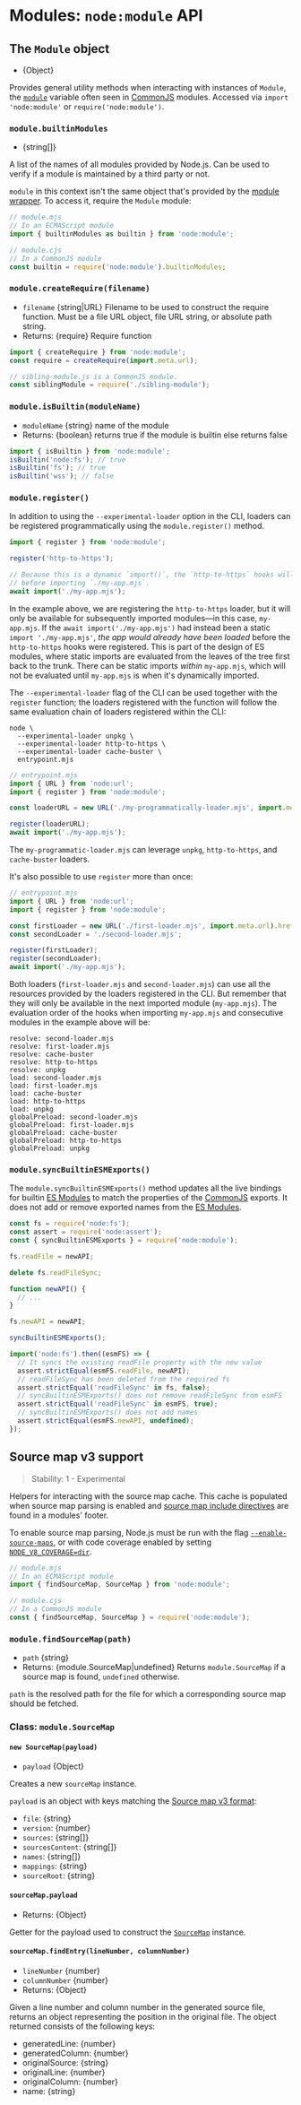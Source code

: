 # Modules: `node:module` API

<!--introduced_in=v12.20.0-->

<!-- YAML
added: v0.3.7
-->

## The `Module` object

* {Object}

Provides general utility methods when interacting with instances of
`Module`, the [`module`][] variable often seen in [CommonJS][] modules. Accessed
via `import 'node:module'` or `require('node:module')`.

### `module.builtinModules`

<!-- YAML
added:
  - v9.3.0
  - v8.10.0
  - v6.13.0
-->

* {string\[]}

A list of the names of all modules provided by Node.js. Can be used to verify
if a module is maintained by a third party or not.

`module` in this context isn't the same object that's provided
by the [module wrapper][]. To access it, require the `Module` module:

```mjs
// module.mjs
// In an ECMAScript module
import { builtinModules as builtin } from 'node:module';
```

```cjs
// module.cjs
// In a CommonJS module
const builtin = require('node:module').builtinModules;
```

### `module.createRequire(filename)`

<!-- YAML
added: v12.2.0
-->

* `filename` {string|URL} Filename to be used to construct the require
  function. Must be a file URL object, file URL string, or absolute path
  string.
* Returns: {require} Require function

```mjs
import { createRequire } from 'node:module';
const require = createRequire(import.meta.url);

// sibling-module.js is a CommonJS module.
const siblingModule = require('./sibling-module');
```

### `module.isBuiltin(moduleName)`

<!-- YAML
added:
  - v18.6.0
  - v16.17.0
-->

* `moduleName` {string} name of the module
* Returns: {boolean} returns true if the module is builtin else returns false

```mjs
import { isBuiltin } from 'node:module';
isBuiltin('node:fs'); // true
isBuiltin('fs'); // true
isBuiltin('wss'); // false
```

### `module.register()`

<!-- YAML
added: REPLACEME
-->

In addition to using the `--experimental-loader` option in the CLI,
loaders can be registered programmatically using the
`module.register()` method.

```mjs
import { register } from 'node:module';

register('http-to-https');

// Because this is a dynamic `import()`, the `http-to-https` hooks will run
// before importing `./my-app.mjs`.
await import('./my-app.mjs');
```

In the example above, we are registering the `http-to-https` loader,
but it will only be available for subsequently imported modules—in
this case, `my-app.mjs`. If the `await import('./my-app.mjs')` had
instead been a static `import './my-app.mjs'`, _the app would already
have been loaded_ before the `http-to-https` hooks were
registered. This is part of the design of ES modules, where static
imports are evaluated from the leaves of the tree first back to the
trunk. There can be static imports _within_ `my-app.mjs`, which
will not be evaluated until `my-app.mjs` is when it's dynamically
imported.

The `--experimental-loader` flag of the CLI can be used together
with the `register` function; the loaders registered with the
function will follow the same evaluation chain of loaders registered
within the CLI:

```console
node \
  --experimental-loader unpkg \
  --experimental-loader http-to-https \
  --experimental-loader cache-buster \
  entrypoint.mjs
```

```mjs
// entrypoint.mjs
import { URL } from 'node:url';
import { register } from 'node:module';

const loaderURL = new URL('./my-programmatically-loader.mjs', import.meta.url);

register(loaderURL);
await import('./my-app.mjs');
```

The `my-programmatic-loader.mjs` can leverage `unpkg`,
`http-to-https`, and `cache-buster` loaders.

It's also possible to use `register` more than once:

```mjs
// entrypoint.mjs
import { URL } from 'node:url';
import { register } from 'node:module';

const firstLoader = new URL('./first-loader.mjs', import.meta.url).href;
const secondLoader = './second-loader.mjs';

register(firstLoader);
register(secondLoader);
await import('./my-app.mjs');
```

Both loaders (`first-loader.mjs` and `second-loader.mjs`) can use
all the resources provided by the loaders registered in the CLI. But
remember that they will only be available in the next imported
module (`my-app.mjs`). The evaluation order of the hooks when
importing `my-app.mjs` and consecutive modules in the example above
will be:

```console
resolve: second-loader.mjs
resolve: first-loader.mjs
resolve: cache-buster
resolve: http-to-https
resolve: unpkg
load: second-loader.mjs
load: first-loader.mjs
load: cache-buster
load: http-to-https
load: unpkg
globalPreload: second-loader.mjs
globalPreload: first-loader.mjs
globalPreload: cache-buster
globalPreload: http-to-https
globalPreload: unpkg
```

### `module.syncBuiltinESMExports()`

<!-- YAML
added: v12.12.0
-->

The `module.syncBuiltinESMExports()` method updates all the live bindings for
builtin [ES Modules][] to match the properties of the [CommonJS][] exports. It
does not add or remove exported names from the [ES Modules][].

```js
const fs = require('node:fs');
const assert = require('node:assert');
const { syncBuiltinESMExports } = require('node:module');

fs.readFile = newAPI;

delete fs.readFileSync;

function newAPI() {
  // ...
}

fs.newAPI = newAPI;

syncBuiltinESMExports();

import('node:fs').then((esmFS) => {
  // It syncs the existing readFile property with the new value
  assert.strictEqual(esmFS.readFile, newAPI);
  // readFileSync has been deleted from the required fs
  assert.strictEqual('readFileSync' in fs, false);
  // syncBuiltinESMExports() does not remove readFileSync from esmFS
  assert.strictEqual('readFileSync' in esmFS, true);
  // syncBuiltinESMExports() does not add names
  assert.strictEqual(esmFS.newAPI, undefined);
});
```

## Source map v3 support

<!-- YAML
added:
 - v13.7.0
 - v12.17.0
-->

> Stability: 1 - Experimental

Helpers for interacting with the source map cache. This cache is
populated when source map parsing is enabled and
[source map include directives][] are found in a modules' footer.

To enable source map parsing, Node.js must be run with the flag
[`--enable-source-maps`][], or with code coverage enabled by setting
[`NODE_V8_COVERAGE=dir`][].

```mjs
// module.mjs
// In an ECMAScript module
import { findSourceMap, SourceMap } from 'node:module';
```

```cjs
// module.cjs
// In a CommonJS module
const { findSourceMap, SourceMap } = require('node:module');
```

<!-- Anchors to make sure old links find a target -->

<a id="module_module_findsourcemap_path_error"></a>

### `module.findSourceMap(path)`

<!-- YAML
added:
 - v13.7.0
 - v12.17.0
-->

* `path` {string}
* Returns: {module.SourceMap|undefined} Returns `module.SourceMap` if a source
  map is found, `undefined` otherwise.

`path` is the resolved path for the file for which a corresponding source map
should be fetched.

### Class: `module.SourceMap`

<!-- YAML
added:
 - v13.7.0
 - v12.17.0
-->

#### `new SourceMap(payload)`

* `payload` {Object}

Creates a new `sourceMap` instance.

`payload` is an object with keys matching the [Source map v3 format][]:

* `file`: {string}
* `version`: {number}
* `sources`: {string\[]}
* `sourcesContent`: {string\[]}
* `names`: {string\[]}
* `mappings`: {string}
* `sourceRoot`: {string}

#### `sourceMap.payload`

* Returns: {Object}

Getter for the payload used to construct the [`SourceMap`][] instance.

#### `sourceMap.findEntry(lineNumber, columnNumber)`

* `lineNumber` {number}
* `columnNumber` {number}
* Returns: {Object}

Given a line number and column number in the generated source file, returns
an object representing the position in the original file. The object returned
consists of the following keys:

* generatedLine: {number}
* generatedColumn: {number}
* originalSource: {string}
* originalLine: {number}
* originalColumn: {number}
* name: {string}

[CommonJS]: modules.md
[ES Modules]: esm.md
[Source map v3 format]: https://sourcemaps.info/spec.html#h.mofvlxcwqzej
[`--enable-source-maps`]: cli.md#--enable-source-maps
[`NODE_V8_COVERAGE=dir`]: cli.md#node_v8_coveragedir
[`SourceMap`]: #class-modulesourcemap
[`module`]: modules.md#the-module-object
[module wrapper]: modules.md#the-module-wrapper
[source map include directives]: https://sourcemaps.info/spec.html#h.lmz475t4mvbx
